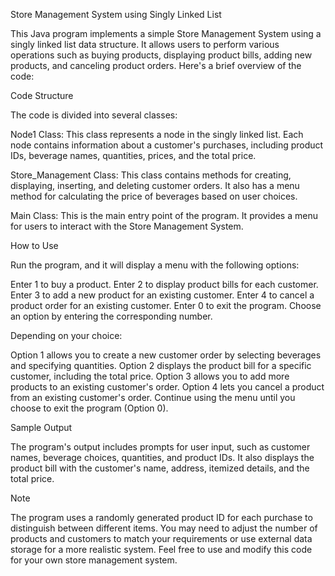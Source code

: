 Store Management System using Singly Linked List

This Java program implements a simple Store Management System using a singly linked list data structure. It allows users to perform various operations such as buying products, displaying product bills, adding new products, and canceling product orders. Here's a brief overview of the code:

Code Structure

The code is divided into several classes:

Node1 Class: This class represents a node in the singly linked list. Each node contains information about a customer's purchases, including product IDs, beverage names, quantities, prices, and the total price.

Store_Management Class: This class contains methods for creating, displaying, inserting, and deleting customer orders. It also has a menu method for calculating the price of beverages based on user choices.

Main Class: This is the main entry point of the program. It provides a menu for users to interact with the Store Management System.

How to Use

Run the program, and it will display a menu with the following options:

Enter 1 to buy a product.
Enter 2 to display product bills for each customer.
Enter 3 to add a new product for an existing customer.
Enter 4 to cancel a product order for an existing customer.
Enter 0 to exit the program.
Choose an option by entering the corresponding number.

Depending on your choice:

Option 1 allows you to create a new customer order by selecting beverages and specifying quantities.
Option 2 displays the product bill for a specific customer, including the total price.
Option 3 allows you to add more products to an existing customer's order.
Option 4 lets you cancel a product from an existing customer's order.
Continue using the menu until you choose to exit the program (Option 0).

Sample Output

The program's output includes prompts for user input, such as customer names, beverage choices, quantities, and product IDs. It also displays the product bill with the customer's name, address, itemized details, and the total price.


Note

The program uses a randomly generated product ID for each purchase to distinguish between different items.
You may need to adjust the number of products and customers to match your requirements or use external data storage for a more realistic system.
Feel free to use and modify this code for your own store management system.

